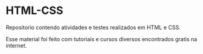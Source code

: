 # HTML-CSS

Repositorio contendo atividades e testes realizados em HTML e CSS.

Esse material foi feito com tutoriais e cursos diversos encontrados gratis na internet.
